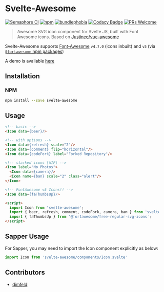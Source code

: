 # Svelte-Awesome
[![Semaphore CI](https://robbrazier.semaphoreci.com/badges/svelte-awesome.svg)](https://robbrazier.semaphoreci.com/projects/svelte-awesome)
[![npm](https://img.shields.io/npm/v/svelte-awesome.svg)](https://www.npmjs.com/package/svelte-awesome)
[![bundlephobia](https://badgen.net/bundlephobia/minzip/svelte-awesome)](https://bundlephobia.com/result?p=svelte-awesome)
[![Codacy Badge](https://app.codacy.com/project/badge/Grade/5543afb1136e45e2b7bae46332f94d60)](https://www.codacy.com/gh/RobBrazier/svelte-awesome/dashboard)
[![PRs Welcome](https://img.shields.io/badge/PRs-welcome-brightgreen.svg)](http://makeapullrequest.com)

> Awesome SVG icon component for Svelte JS, built with Font Awesome icons. Based on [Justineo/vue-awesome][vue-awesome]

Svelte-Awesome supports [Font-Awesome][font-awesome] `v4.7.0` (icons inbuilt) and `v5` (via [`@fortawesome` npm packages][fortawesome-icons])

A demo is available [here][demo]

## Installation
### NPM
```bash
npm install --save svelte-awesome
```

## Usage
```html
<!-- basic -->
<Icon data={beer}/>

<!-- with options -->
<Icon data={refresh} scale="2"/>
<Icon data={comment} flip="horizontal"/>
<Icon data={codeFork} label="Forked Repository"/>

<!-- stacked icons [WIP] -->
<Icon label="No Photos">
  <Icon data={camera}/>
  <Icon name={ban} scale="2" class="alert"/>
</Icon>

<!-- FontAwesome v5 Icons!! -->
<Icon data={faThumbsUp}/>

<script>
  import Icon from 'svelte-awesome';
  import { beer, refresh, comment, codeFork, camera, ban } from 'svelte-awesome/icons';
  import { faThumbsUp } from '@fortawesome/free-regular-svg-icons';
</script>
```

## Sapper Usage
For Sapper, you may need to import the Icon component explicitly as below:
```javascript
import Icon from 'svelte-awesome/components/Icon.svelte'
```

## Contributors
*  [dimfeld](https://github.com/dimfeld)

[vue-awesome]: https://github.com/Justineo/vue-awesome
[font-awesome]: https://github.com/FortAwesome/Font-Awesome
[demo]: https://robbrazier.github.io/svelte-awesome
[fortawesome-icons]: https://www.npmjs.com/search?q=%40fortawesome%20icons
